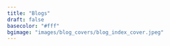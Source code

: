 ```yaml
---
title: "Blogs"
draft: false
basecolor: "#fff"
bgimage: "images/blog_covers/blog_index_cover.jpeg"
---
```

